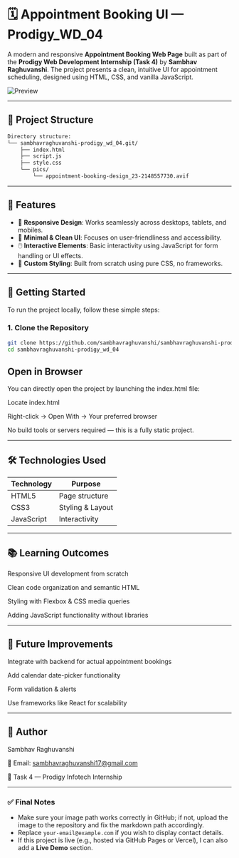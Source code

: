 # 🗓️ Appointment Booking UI — Prodigy_WD_04

A modern and responsive **Appointment Booking Web Page** built as part of the **Prodigy Web Development Internship (Task 4)** by **Sambhav Raghuvanshi**. The project presents a clean, intuitive UI for appointment scheduling, designed using HTML, CSS, and vanilla JavaScript.

![Preview](./pics/appointment-booking-design_23-2148557730.avif)

---

## 📁 Project Structure

```bash
Directory structure:
└── sambhavraghuvanshi-prodigy_wd_04.git/
    ├── index.html
    ├── script.js
    ├── style.css
    └── pics/
        └── appointment-booking-design_23-2148557730.avif
```

---

## 🌟 Features

- 📅 **Responsive Design**: Works seamlessly across desktops, tablets, and mobiles.
- 🧠 **Minimal & Clean UI**: Focuses on user-friendliness and accessibility.
- 🖱️ **Interactive Elements**: Basic interactivity using JavaScript for form handling or UI effects.
- 🎨 **Custom Styling**: Built from scratch using pure CSS, no frameworks.

---

## 🚀 Getting Started

To run the project locally, follow these simple steps:

### 1. Clone the Repository

```bash
git clone https://github.com/sambhavraghuvanshi/sambhavraghuvanshi-prodigy_wd_04.git
cd sambhavraghuvanshi-prodigy_wd_04
```
## Open in Browser
You can directly open the project by launching the index.html file:

Locate index.html

Right-click → Open With → Your preferred browser

No build tools or servers required — this is a fully static project.

---

## 🛠️ Technologies Used

| Technology | Purpose          |
| ---------- | ---------------- |
| HTML5      | Page structure   |
| CSS3       | Styling & Layout |
| JavaScript | Interactivity    |

---

## 📚 Learning Outcomes

Responsive UI development from scratch

Clean code organization and semantic HTML

Styling with Flexbox & CSS media queries

Adding JavaScript functionality without libraries

---

## 📌 Future Improvements

Integrate with backend for actual appointment bookings

Add calendar date-picker functionality

Form validation & alerts

Use frameworks like React for scalability

---

## 👤 Author

Sambhav Raghuvanshi

📧 Email: sambhavraghuvanshi17@gmail.com

📌 Task 4 — Prodigy Infotech Internship


---

### ✅ Final Notes

- Make sure your image path works correctly in GitHub; if not, upload the image to the repository and fix the markdown path accordingly.
- Replace `your-email@example.com` if you wish to display contact details.
- If this project is live (e.g., hosted via GitHub Pages or Vercel), I can also add a **Live Demo** section.

